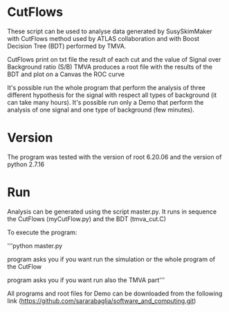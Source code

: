 # CutFlows

These script can be used to analyse data generated by SusySkimMaker with CutFlows method used by ATLAS collaboration and with Boost Decision Tree (BDT) performed by TMVA.

CutFlows print on txt file the result of each cut and the value of Signal over Background ratio (S/B)
TMVA produces a root file with the results of the BDT and plot on a Canvas the ROC curve

It's possible run the whole program that perform the analysis of three different hypothesis for the signal with respect all types of background (it can take many hours).
It's possible run only a Demo that perform the analysis of one signal and one type of background (few minutes).

# Version

The program was tested with the version of root 6.20.06 and the version of python 2.7.16

# Run

Analysis can be generated using the script master.py. It runs in sequence the CutFlows (myCutFlow.py) and the BDT (tmva_cut.C)

To execute the program:

'''python master.py

program asks you if you want run the simulation or the whole program of the CutFlow

program asks you if you want run also the TMVA part'''


All programs and root files for Demo can be downloaded from the following link (https://github.com/sararabaglia/software_and_computing.git)
